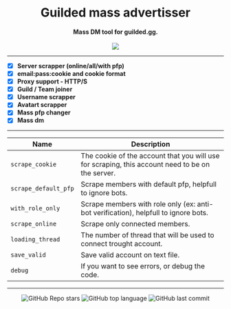 <h1 align="center">Guilded mass advertisser</h1>

<p align='center'>
    <b>Mass DM tool for guilded.gg.</b><br>
    <br>
    <img src='https://media.discordapp.net/attachments/965637518353629205/971697250705223690/Capture.PNG'>
</p>

-----

- [X] **Server scrapper (online/all/with pfp)**
- [X] **email:pass:cookie and cookie format**
- [X] **Proxy support - HTTP/S**
- [X] **Guild / Team joiner**
- [X] **Username scrapper**
- [X] **Avatart scrapper**
- [X] **Mass pfp changer**
- [X] **Mass dm**

-----

| Name | Description | 
| ---  | ---  |
| `scrape_cookie` | The cookie of the account that you will use for scraping, this account need to be on the server. |
| `scrape_default_pfp` | Scrape members with default pfp, helpfull to ignore bots. |
| `with_role_only` | Scrape members with role only (ex: anti-bot verification), helpfull to ignore bots. |
| `scrape_online` | Scrape only connected members. |
| `loading_thread` | The number of thread that will be used to connect trought account. |
| `save_valid` | Save valid account on text file. |
| `debug` | If you want to see errors, or debug the code. |

-----

<p align="center">
    <img alt="GitHub Repo stars" src="https://img.shields.io/github/stars/Its-Vichy/Guilded-MassDm?style=for-the-badge&logo=stylelint&color=gold">
    <img alt="GitHub top language" src="https://img.shields.io/github/languages/top/Its-Vichy/Guilded-MassDm?style=for-the-badge&logo=stylelint&color=gold">
    <img alt="GitHub last commit" src="https://img.shields.io/github/last-commit/Its-Vichy/Guilded-MassDm?style=for-the-badge&logo=stylelint&color=gold">
</p>
